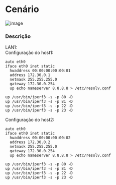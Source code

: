 # Cenário

![image](https://user-images.githubusercontent.com/37521313/206291541-cf0735f3-63ef-4254-85ca-e8f6e804e3ad.png)

### Descrição
LAN1:\
Configuração do host1:
```
auto eth0
iface eth0 inet static
  hwaddress 00:00:00:00:00:01
  address 172.30.0.1
  netmask 255.255.255.0
  gateway 172.30.0.254
  up echo nameserver 8.8.8.8 > /etc/resolv.conf
  
up /usr/bin/iperf3 -s -p 80 -D
up /usr/bin/iperf3 -s -p 81 -D
up /usr/bin/iperf3 -s -p 22 -D
up /usr/bin/iperf3 -s -p 23 -D
```

Configuração do host2:
```
auto eth0
iface eth0 inet static
  hwaddress 00:00:00:00:00:02
  address 172.30.0.2
  netmask 255.255.255.0
  gateway 172.30.0.254
  up echo nameserver 8.8.8.8 > /etc/resolv.conf
  
up /usr/bin/iperf3 -s -p 80 -D
up /usr/bin/iperf3 -s -p 81 -D
up /usr/bin/iperf3 -s -p 22 -D
up /usr/bin/iperf3 -s -p 23 -D
```
